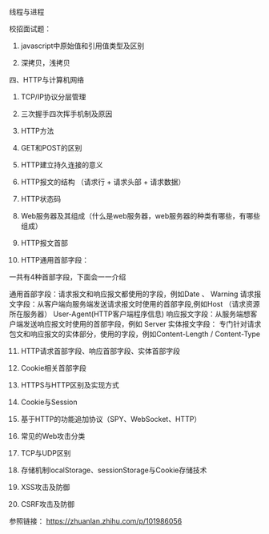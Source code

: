 线程与进程


校招面试题：

1. javascript中原始值和引用值类型及区别

2. 深拷贝，浅拷贝


四、HTTP与计算机网络

1. TCP/IP协议分层管理

2. 三次握手四次挥手机制及原因

3. HTTP方法

4. GET和POST的区别

5. HTTP建立持久连接的意义

6. HTTP报文的结构 （请求行 + 请求头部 + 请求数据）

7. HTTP状态码

8. Web服务器及其组成（什么是web服务器，web服务器的种类有哪些，有哪些组成）

9. HTTP报文首部

10. HTTP通用首部字段：

一共有4种首部字段，下面会一一介绍

通用首部字段：请求报文和响应报文都使用的字段，例如Date 、 Warning
请求报文字段：从客户端向服务端发送请求报文时使用的首部字段,例如Host （请求资源所在服务器） User-Agent(HTTP客户端程序信息)
响应报文字段：从服务端想客户端发送响应报文时使用的首部字段，例如 Server
实体报文字段： 专门针对请求包文和响应报文的实体部分，使用的字段，例如Content-Length / Content-Type

11. HTTP请求首部字段、响应首部字段、实体首部字段

12. Cookie相关首部字段

13. HTTPS与HTTP区别及实现方式

14. Cookie与Session

15. 基于HTTP的功能追加协议（SPY、WebSocket、HTTP）

16. 常见的Web攻击分类

17. TCP与UDP区别

18. 存储机制localStorage、sessionStorage与Cookie存储技术

19. XSS攻击及防御

20. CSRF攻击及防御


参照链接：
https://zhuanlan.zhihu.com/p/101986056